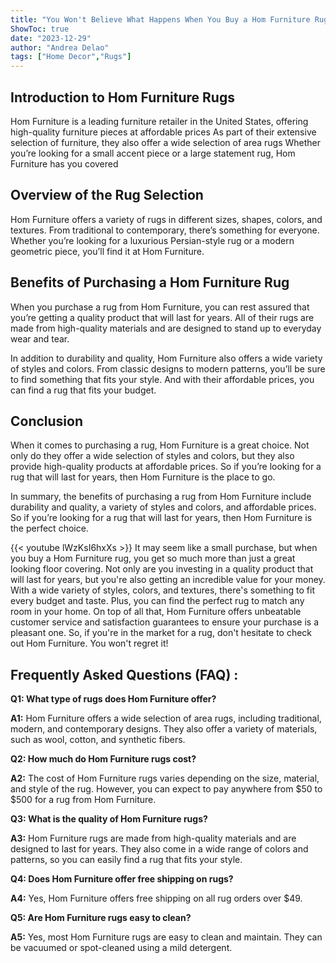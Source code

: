 ```yaml
---
title: "You Won't Believe What Happens When You Buy a Hom Furniture Rug!"
ShowToc: true 
date: "2023-12-29"
author: "Andrea Delao" 
tags: ["Home Decor","Rugs"]
---
```

## Introduction to Hom Furniture Rugs

Hom Furniture is a leading furniture retailer in the United States, offering high-quality furniture pieces at affordable prices As part of their extensive selection of furniture, they also offer a wide selection of area rugs Whether you’re looking for a small accent piece or a large statement rug, Hom Furniture has you covered 

## Overview of the Rug Selection

Hom Furniture offers a variety of rugs in different sizes, shapes, colors, and textures. From traditional to contemporary, there’s something for everyone. Whether you’re looking for a luxurious Persian-style rug or a modern geometric piece, you’ll find it at Hom Furniture. 

## Benefits of Purchasing a Hom Furniture Rug

When you purchase a rug from Hom Furniture, you can rest assured that you’re getting a quality product that will last for years. All of their rugs are made from high-quality materials and are designed to stand up to everyday wear and tear. 

In addition to durability and quality, Hom Furniture also offers a wide variety of styles and colors. From classic designs to modern patterns, you’ll be sure to find something that fits your style. And with their affordable prices, you can find a rug that fits your budget. 

## Conclusion

When it comes to purchasing a rug, Hom Furniture is a great choice. Not only do they offer a wide selection of styles and colors, but they also provide high-quality products at affordable prices. So if you’re looking for a rug that will last for years, then Hom Furniture is the place to go. 

In summary, the benefits of purchasing a rug from Hom Furniture include durability and quality, a variety of styles and colors, and affordable prices. So if you’re looking for a rug that will last for years, then Hom Furniture is the perfect choice.

{{< youtube lWzKsI6hxXs >}} 
It may seem like a small purchase, but when you buy a Hom Furniture rug, you get so much more than just a great looking floor covering. Not only are you investing in a quality product that will last for years, but you're also getting an incredible value for your money. With a wide variety of styles, colors, and textures, there's something to fit every budget and taste. Plus, you can find the perfect rug to match any room in your home. On top of all that, Hom Furniture offers unbeatable customer service and satisfaction guarantees to ensure your purchase is a pleasant one. So, if you're in the market for a rug, don't hesitate to check out Hom Furniture. You won't regret it!

## Frequently Asked Questions (FAQ) :
**Q1: What type of rugs does Hom Furniture offer?**

**A1:** Hom Furniture offers a wide selection of area rugs, including traditional, modern, and contemporary designs. They also offer a variety of materials, such as wool, cotton, and synthetic fibers.

**Q2: How much do Hom Furniture rugs cost?**

**A2:** The cost of Hom Furniture rugs varies depending on the size, material, and style of the rug. However, you can expect to pay anywhere from $50 to $500 for a rug from Hom Furniture.

**Q3: What is the quality of Hom Furniture rugs?**

**A3:** Hom Furniture rugs are made from high-quality materials and are designed to last for years. They also come in a wide range of colors and patterns, so you can easily find a rug that fits your style.

**Q4: Does Hom Furniture offer free shipping on rugs?**

**A4:** Yes, Hom Furniture offers free shipping on all rug orders over $49.

**Q5: Are Hom Furniture rugs easy to clean?**

**A5:** Yes, most Hom Furniture rugs are easy to clean and maintain. They can be vacuumed or spot-cleaned using a mild detergent.



